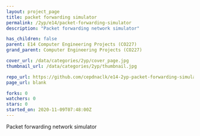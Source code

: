 ```yaml
---
layout: project_page
title: packet forwarding simulator
permalink: /2yp/e14/packet-forwarding-simulator
description: "Packet forwarding network simulator"

has_children: false
parent: E14 Computer Engineering Projects (CO227)
grand_parent: Computer Engineering Projects (CO227)

cover_url: /data/categories/2yp/cover_page.jpg
thumbnail_url: /data/categories/2yp/thumbnail.jpg

repo_url: https://github.com/cepdnaclk/e14-2yp-packet-forwarding-simulator
page_url: blank

forks: 0
watchers: 0
stars: 0
started_on: 2020-11-09T07:48:00Z
---
```

Packet forwarding network simulator

